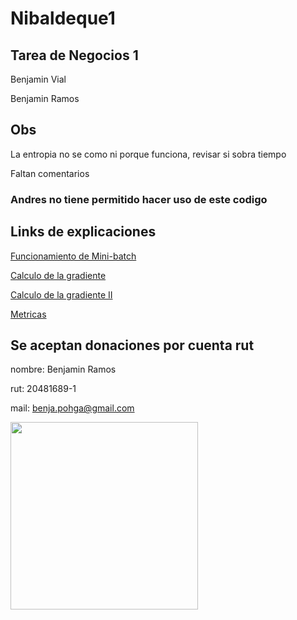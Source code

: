 # Nibaldeque1
Tarea de Negocios 1
-------------------
Benjamin Vial

Benjamin Ramos

## Obs
La entropia no se como ni porque funciona, revisar si sobra tiempo

Faltan comentarios

### Andres no tiene permitido hacer uso de este codigo

## Links de explicaciones
[Funcionamiento de Mini-batch](https://towardsdatascience.com/stochastic-batch-and-mini-batch-gradient-descent-demystified-8b28978f7f5)

[Calculo de la gradiente](https://medium.com/@pdquant/all-the-backpropagation-derivatives-d5275f727f60)

[Calculo de la gradiente II](https://towardsdatascience.com/understanding-backpropagation-abcc509ca9d0#:~:text=%E2%80%9CEssentially%2C%20backpropagation%20evaluate)

[Metricas](https://www.v7labs.com/blog/confusion-matrix-guide)
<br>
## Se aceptan donaciones por cuenta rut

  nombre: Benjamin Ramos
  
  rut: 20481689-1
  
  mail: benja.pohga@gmail.com


<img src="https://user-images.githubusercontent.com/81858128/232229021-a9fad984-5779-42be-8229-bf08d916af94.jpg"  width="300">
